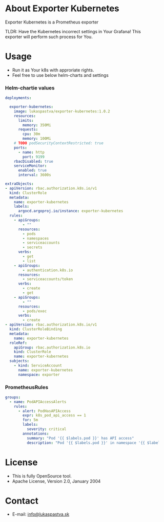 About Exporter Kubernetes
==================

Exporter Kubernetes is a Prometheus exporter

TLDR: Have the Kubernetes incorrect settings in Your Grafana! This exporter will perform such process for You.

Usage
==================

- Run it as Your k8s with approriate rights.
- Feel free to use below helm-charts and settings

### Helm-chartie values
```yaml
deployments:

  exporter-kubernetes:
    image: lukaspastva/exporter-kubernetes:1.0.2
    resources:
      limits:
        memory: 350Mi
      requests:
        cpu: 30m
        memory: 100Mi
    # TODO podSecurityContextRestricted: true
    ports:
      - name: http
        port: 9199
    rbacDisabled: true
    serviceMonitor:
      enabled: true
      interval: 3600s

extraObjects:
- apiVersion: rbac.authorization.k8s.io/v1
  kind: ClusterRole
  metadata:
    name: exporter-kubernetes
    labels:
      argocd.argoproj.io/instance: exporter-kubernetes
  rules:
    - apiGroups:
        - ""
      resources:
        - pods
        - namespaces
        - serviceaccounts
        - secrets
      verbs:
        - get
        - list
    - apiGroups:
        - authentication.k8s.io
      resources:
        - serviceaccounts/token
      verbs:
        - create
        - get
    - apiGroups:
        - ""
      resources:
        - pods/exec
      verbs:
        - create
- apiVersion: rbac.authorization.k8s.io/v1
  kind: ClusterRoleBinding
  metadata:
    name: exporter-kubernetes
  roleRef:
    apiGroup: rbac.authorization.k8s.io
    kind: ClusterRole
    name: exporter-kubernetes
  subjects:
    - kind: ServiceAccount
      name: exporter-kubernetes
      namespace: exporter
```

### PrometheusRules
```yaml
groups:
  - name: PodAPIAccessAlerts
    rules:
      - alert: PodHasAPIAccess
        expr: k8s_pod_api_access == 1
        for: 5m
        labels:
          severity: critical
        annotations:
          summary: "Pod '{{ $labels.pod }}' has API access"
          description: "Pod '{{ $labels.pod }}' in namespace '{{ $labels.namespace }}' has access to the Kubernetes API."
```

License
==================
- This is fully OpenSource tool.
- Apache License, Version 2.0, January 2004

Contact
==================

- E-mail: info@lukaspastva.sk

